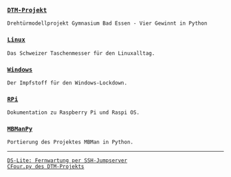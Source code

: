 ### [`DTM-Projekt`](https://github.com/orgs/DTM-Projekt/dashboard)
`Drehtürmodellprojekt Gymnasium Bad Essen - Vier Gewinnt in Python`

### [`Linux`](https://github.com/ingank/Linux/)
`Das Schweizer Taschenmesser für den Linuxalltag.`

### [`Windows`](https://github.com/ingank/Windows/)
`Der Impfstoff für den Windows-Lockdown.`

### [`RPi`](https://github.com/ingank/RPi/)
`Dokumentation zu Raspberry Pi und Raspi OS.`

### [`MBManPy`](https://github.com/ingank/MBManPy/)
`Portierung des Projektes MBMan in Python.`

---

[`DS-Lite: Fernwartung per SSH-Jumpserver`](https://github.com/ingank/Linux/blob/master/how2_dslite-ssh-jumpserver.md)<br>
[`CFour.py des DTM-Projekts`](https://github.com/DTM-Projekt/CFour/blob/main/CFour.py)
